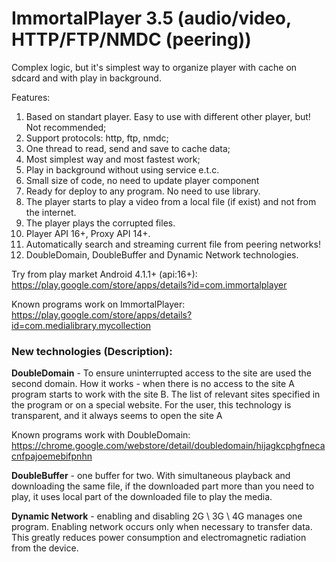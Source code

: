 ImmortalPlayer 3.5 (audio/video, HTTP/FTP/NMDC (peering))
==============

Complex logic, but it's simplest way to organize player with cache on sdcard and with play in background.

Features:

1. Based on standart player. Easy to use with different other player, but! Not recommended;
2. Support protocols: http, ftp, nmdc;
3. One thread to read, send and save to cache data;
4. Most simplest way and most fastest work;
5. Play in background without using service e.t.c.
6. Small size of code, no need to update player component
7. Ready for deploy to any program. No need to use library.
8. The player starts to play a video from a local file (if exist) and not from the internet.
9. The player plays the corrupted files.
10. Player API 16+, Proxy API 14+.
11. Automatically search and streaming current file from peering networks!
12. DoubleDomain, DoubleBuffer and Dynamic Network technologies.

Try from play market Android 4.1.1+ (api:16+): https://play.google.com/store/apps/details?id=com.immortalplayer

Known programs work on ImmortalPlayer:
https://play.google.com/store/apps/details?id=com.medialibrary.mycollection

<h3>New technologies (Description):</h3>

<b>DoubleDomain</b> - To ensure uninterrupted access to the site are used the second domain. 
How it works - when there is no access to the site A program starts to work with the site B. The list of relevant sites specified in the program or on a special website. For the user, this technology is transparent, and it always seems to open the site A

Known programs work with DoubleDomain:
https://chrome.google.com/webstore/detail/doubledomain/hijagkcphgfnecacnfpajoemebifpnhn

<b>DoubleBuffer</b> - one buffer for two. With simultaneous playback and downloading the same file, if the downloaded part more than you need to play, it uses local part of the downloaded file to play the media.

<b>Dynamic Network</b> - enabling and disabling 2G \ 3G \ 4G manages one program. Enabling network occurs only when necessary to transfer data. This greatly reduces power consumption and electromagnetic radiation from the device.
